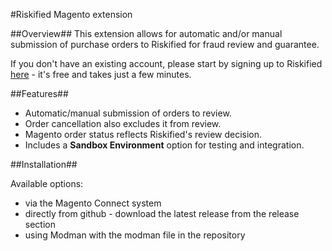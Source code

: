 
#Riskified Magento extension

##Overview##
This extension allows for automatic and/or manual submission of purchase orders to Riskified for fraud review and guarantee.

If you don't have an existing account, please start by signing up to Riskified [here](www.riskified.com) - it's free and takes just a few minutes.

##Features##

* Automatic/manual submission of orders to review.
* Order cancellation also excludes it from review.
* Magento order status reflects Riskified's review decision.
* Includes a **Sandbox Environment** option for testing and integration.


##Installation##

Available options:

* via the Magento Connect system
* directly from github - download the latest release from the release section
* using Modman with the modman file in the repository